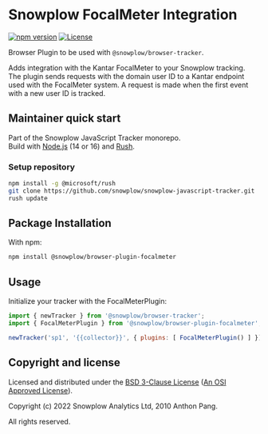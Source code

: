 # Snowplow FocalMeter Integration

[![npm version][npm-image]][npm-url]
[![License][license-image]](LICENSE)

Browser Plugin to be used with `@snowplow/browser-tracker`.

Adds integration with the Kantar FocalMeter to your Snowplow tracking.
The plugin sends requests with the domain user ID to a Kantar endpoint used with the FocalMeter system.
A request is made when the first event with a new user ID is tracked.

## Maintainer quick start

Part of the Snowplow JavaScript Tracker monorepo.  
Build with [Node.js](https://nodejs.org/en/) (14 or 16) and [Rush](https://rushjs.io/).

### Setup repository

```bash
npm install -g @microsoft/rush 
git clone https://github.com/snowplow/snowplow-javascript-tracker.git
rush update
```

## Package Installation

With npm:

```bash
npm install @snowplow/browser-plugin-focalmeter
```

## Usage

Initialize your tracker with the FocalMeterPlugin:

```js
import { newTracker } from '@snowplow/browser-tracker';
import { FocalMeterPlugin } from '@snowplow/browser-plugin-focalmeter';

newTracker('sp1', '{{collector}}', { plugins: [ FocalMeterPlugin() ] }); // Also stores reference at module level
```

## Copyright and license

Licensed and distributed under the [BSD 3-Clause License](LICENSE) ([An OSI Approved License][osi]).

Copyright (c) 2022 Snowplow Analytics Ltd, 2010 Anthon Pang.

All rights reserved.

[npm-url]: https://www.npmjs.com/package/@snowplow/browser-plugin-focalmeter
[npm-image]: https://img.shields.io/npm/v/@snowplow/browser-plugin-focalmeter
[docs]: https://docs.snowplowanalytics.com/docs/collecting-data/collecting-from-own-applications/javascript-tracker/
[osi]: https://opensource.org/licenses/BSD-3-Clause
[license-image]: https://img.shields.io/npm/l/@snowplow/browser-plugin-focalmeter
